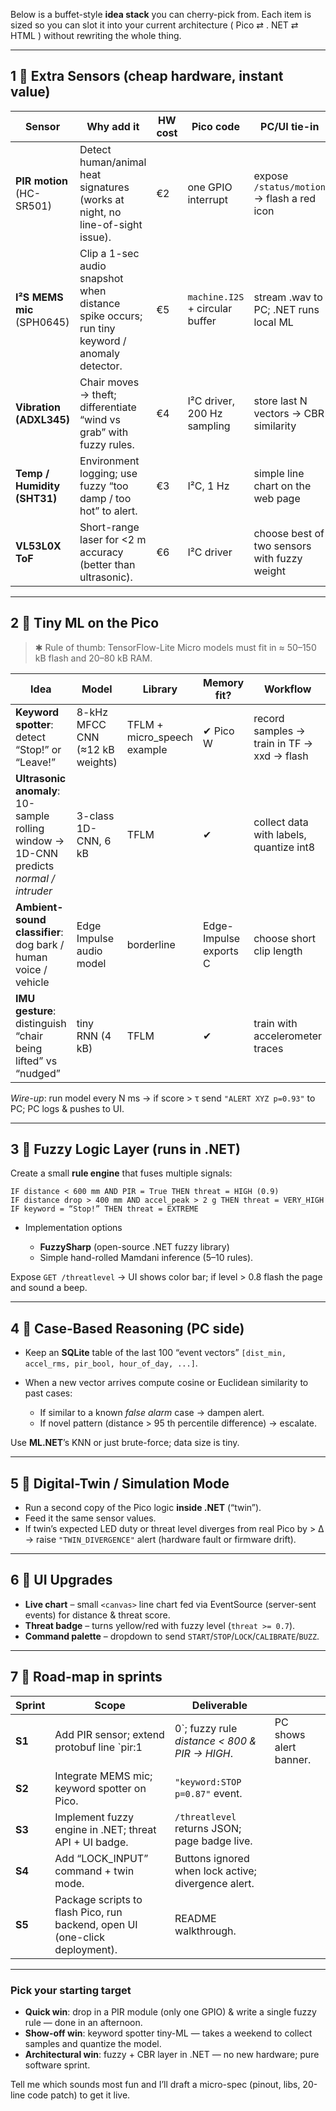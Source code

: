 Below is a buffet-style **idea stack** you can cherry-pick from.  Each item is sized so you can slot it into your current architecture ( Pico ⇄ . NET ⇄ HTML ) without rewriting the whole thing.

---

## 1 ️⃣  Extra Sensors (cheap hardware, instant value)

| Sensor                      | Why add it                                                                                   | HW cost | Pico code                       | PC/UI tie-in                                 |
| --------------------------- | -------------------------------------------------------------------------------------------- | ------- | ------------------------------- | -------------------------------------------- |
| **PIR motion** (HC-SR501)   | Detect human/animal heat signatures (works at night, no line-of-sight issue).                | €2      | one GPIO interrupt              | expose `/status/motion` → flash a red icon   |
| **I²S MEMS mic** (SPH0645)  | Clip a 1-sec audio snapshot when distance spike occurs; run tiny keyword / anomaly detector. | €5      | `machine.I2S` + circular buffer | stream .wav to PC; .NET runs local ML        |
| **Vibration (ADXL345)**     | Chair moves → theft; differentiate “wind vs grab” with fuzzy rules.                          | €4      | I²C driver, 200 Hz sampling     | store last N vectors → CBR similarity        |
| **Temp / Humidity (SHT31)** | Environment logging; use fuzzy “too damp / too hot” to alert.                                | €3      | I²C, 1 Hz                       | simple line chart on the web page            |
| **VL53L0X ToF**             | Short-range laser for <2 m accuracy (better than ultrasonic).                                | €6      | I²C driver                      | choose best of two sensors with fuzzy weight |

---

## 2 ️⃣  Tiny ML **on the Pico**

> ✱ Rule of thumb: TensorFlow-Lite Micro models must fit in ≈ 50–150 kB flash and 20–80 kB RAM.

| Idea                                                                                   | Model                           | Library                      | Memory fit?            | Workflow                                   |
| -------------------------------------------------------------------------------------- | ------------------------------- | ---------------------------- | ---------------------- | ------------------------------------------ |
| **Keyword spotter**: detect “Stop!” or “Leave!”                                        | 8-kHz MFCC CNN (≈12 kB weights) | TFLM + micro\_speech example | ✔ Pico W               | record samples → train in TF → xxd → flash |
| **Ultrasonic anomaly**: 10-sample rolling window → 1D-CNN predicts *normal / intruder* | 3-class 1D-CNN, 6 kB            | TFLM                         | ✔                      | collect data with labels, quantize int8    |
| **Ambient-sound classifier**: dog bark / human voice / vehicle                         | Edge Impulse audio model        | borderline                   | Edge-Impulse exports C | choose short clip length                   |
| **IMU gesture**: distinguish “chair being lifted” vs “nudged”                          | tiny RNN (4 kB)                 | TFLM                         | ✔                      | train with accelerometer traces            |

*Wire-up*: run model every N ms → if score > τ send `"ALERT XYZ p=0.93"` to PC; PC logs & pushes to UI.

---

## 3 ️⃣  Fuzzy Logic Layer (runs in .NET)

Create a small **rule engine** that fuses multiple signals:

```
IF distance < 600 mm AND PIR = True THEN threat = HIGH (0.9)
IF distance drop > 400 mm AND accel_peak > 2 g THEN threat = VERY_HIGH
IF keyword = “Stop!” THEN threat = EXTREME
```

* Implementation options

  * **FuzzySharp** (open-source .NET fuzzy library)
  * Simple hand-rolled Mamdani inference (5–10 rules).

Expose `GET /threatlevel` → UI shows color bar; if level > 0.8 flash the page and sound a beep.

---

## 4 ️⃣  Case-Based Reasoning (PC side)

* Keep an **SQLite** table of the last 100 “event vectors”
  `[dist_min, accel_rms, pir_bool, hour_of_day, ...]`.
* When a new vector arrives compute cosine or Euclidean similarity to past cases:

  * If similar to a known *false alarm* case → dampen alert.
  * If novel pattern (distance > 95 th percentile difference) → escalate.

Use **ML.NET**’s KNN or just brute-force; data size is tiny.

---

## 5 ️⃣  Digital-Twin / Simulation Mode

* Run a second copy of the Pico logic **inside .NET** (“twin”).
* Feed it the same sensor values.
* If twin’s expected LED duty or threat level diverges from real Pico by > Δ → raise `"TWIN_DIVERGENCE"` alert (hardware fault or firmware drift).

---

## 6 ️⃣  UI Upgrades

* **Live chart** – small `<canvas>` line chart fed via EventSource (server-sent events) for distance & threat score.
* **Threat badge** – turns yellow/red with fuzzy level (`threat >= 0.7`).
* **Command palette** – dropdown to send `START`/`STOP`/`LOCK`/`CALIBRATE`/`BUZZ`.

---

## 7 ️⃣  Road-map in sprints

| Sprint | Scope                                                                       | Deliverable                                         |                        |
| ------ | --------------------------------------------------------------------------- | --------------------------------------------------- | ---------------------- |
| **S1** | Add PIR sensor; extend protobuf line \`pir:1                                | 0\`; fuzzy rule *distance < 800 & PIR → HIGH*.      | PC shows alert banner. |
| **S2** | Integrate MEMS mic; keyword spotter on Pico.                                | `"keyword:STOP p=0.87"` event.                      |                        |
| **S3** | Implement fuzzy engine in .NET; threat API + UI badge.                      | `/threatlevel` returns JSON; page badge live.       |                        |
| **S4** | Add “LOCK\_INPUT” command + twin mode.                                      | Buttons ignored when lock active; divergence alert. |                        |
| **S5** | Package scripts to flash Pico, run backend, open UI (one-click deployment). | README walkthrough.                                 |                        |

---

### Pick your starting target

* **Quick win**: drop in a PIR module (only one GPIO) & write a single fuzzy rule — done in an afternoon.
* **Show-off win**: keyword spotter tiny-ML — takes a weekend to collect samples and quantize the model.
* **Architectural win**: fuzzy + CBR layer in .NET — no new hardware; pure software sprint.

Tell me which sounds most fun and I’ll draft a micro-spec (pinout, libs, 20-line code patch) to get it live.
